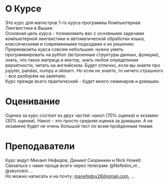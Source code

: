 # О Курсе
Это курс для магистров 1-го курса программы Компьютерная Лингвистика в Вышке.  
Основная цель курса -  познакомить вас с основными задачами компьютерной лингвистики и автоматической обработки языка, классическими и современными подходами к их решению.  
Пререквизиты курса совсем небольшие: нужно уметь программировать на python (встроенные структуры данных, функции), знать, что такое матрица и вектор, знать любое определение вероятности, читать на английском. Будет отлично, если вы знаете про jupyter, pandas, numpy и sklearn. Но если не знаете, то ничего страшного - все разберём на занятиях.  
Курс прежде всего практический - будет много семинаров и домашек. 

# Оценивание
Оценка за курс состоит из двух частей: накоп (70% оценки) и экзамен (30% оценки). Накоп - это просто средняя оценка за домашки. А на экзамене будет не очень большой тест по всем пройденным темам. 

# Преподаватели
Курс ведут Михаил Нефедов, Даниил Скоринкин и Nick Howell.  
Связаться с нами проще всего через телеграм: @Nefedov_m , @skorinkin ...  
Но можно написать и на почту: manefedov26@gmail.com, ...

